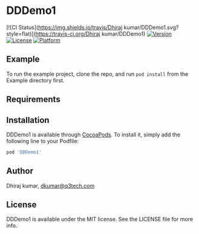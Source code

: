 # DDDemo1

[![CI Status](https://img.shields.io/travis/Dhiraj kumar/DDDemo1.svg?style=flat)](https://travis-ci.org/Dhiraj kumar/DDDemo1)
[![Version](https://img.shields.io/cocoapods/v/DDDemo1.svg?style=flat)](https://cocoapods.org/pods/DDDemo1)
[![License](https://img.shields.io/cocoapods/l/DDDemo1.svg?style=flat)](https://cocoapods.org/pods/DDDemo1)
[![Platform](https://img.shields.io/cocoapods/p/DDDemo1.svg?style=flat)](https://cocoapods.org/pods/DDDemo1)

## Example

To run the example project, clone the repo, and run `pod install` from the Example directory first.

## Requirements

## Installation

DDDemo1 is available through [CocoaPods](https://cocoapods.org). To install
it, simply add the following line to your Podfile:

```ruby
pod 'DDDemo1'
```

## Author

Dhiraj kumar, dkumar@q3tech.com

## License

DDDemo1 is available under the MIT license. See the LICENSE file for more info.
